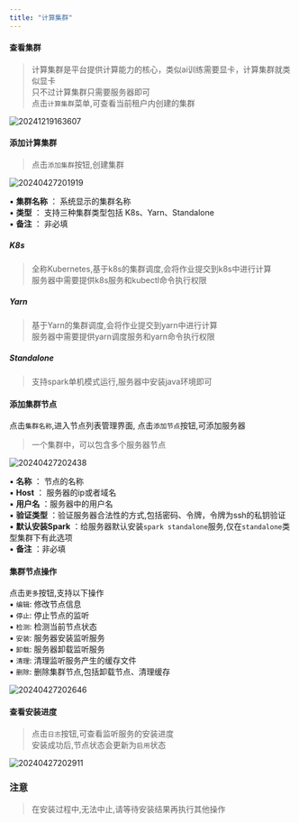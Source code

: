 ```yaml
---
title: "计算集群"
---
```


#### 查看集群

> 计算集群是平台提供计算能力的核心，类似ai训练需要显卡，计算集群就类似显卡 <br/>
> 只不过计算集群只需要服务器即可 <br/>
> 点击`计算集群`菜单,可查看当前租户内创建的集群 <br/>

![20241219163607](https://img.isxcode.com/picgo/20241219163607.png)

#### 添加计算集群

> 点击`添加集群`按钮,创建集群

![20240427201919](https://img.isxcode.com/picgo/20240427201919.png)

▪ **集群名称** ： 系统显示的集群名称 <br/>
▪ **类型** ： 支持三种集群类型包括 K8s、Yarn、Standalone <br/>
▪ **备注** ： 非必填

##### K8s

> 全称Kubernetes,基于k8s的集群调度,会将作业提交到k8s中进行计算 <br/>
> 服务器中需要提供k8s服务和kubectl命令执行权限

##### Yarn

> 基于Yarn的集群调度,会将作业提交到yarn中进行计算 <br/>
> 服务器中需要提供yarn调度服务和yarn命令执行权限

##### Standalone

> 支持spark单机模式运行,服务器中安装java环境即可

#### 添加集群节点

点击`集群名称`,进入节点列表管理界面, 点击`添加节点`按钮,可添加服务器

> 一个集群中，可以包含多个服务器节点

![20240427202438](https://img.isxcode.com/picgo/20240427202438.png)

▪ **名称** ： 节点的名称 <br/>
▪ **Host** ： 服务器的ip或者域名 <br/>
▪ **用户名** ：服务器中的用户名 <br/>
▪ **验证类型** ：验证服务器合法性的方式,包括密码、令牌，令牌为ssh的私钥验证 <br/>
▪ **默认安装Spark** ：给服务器默认安装`spark standalone`服务,仅在`standalone`类型集群下有此选项 <br/>
▪ **备注** ：非必填

#### 集群节点操作

点击`更多`按钮,支持以下操作 <br/>
▪ `编辑`: 修改节点信息 <br/>
▪ `停止`: 停止节点的监听 <br/>
▪ `检测`: 检测当前节点状态 <br/>
▪ `安装`: 服务器安装监听服务 <br/>
▪ `卸载`: 服务器卸载监听服务 <br/>
▪ `清理`: 清理监听服务产生的缓存文件 <br/>
▪ `删除`: 删除集群节点,包括卸载节点、清理缓存 <br/>

![20240427202646](https://img.isxcode.com/picgo/20240427202646.png)

#### 查看安装进度

> 点击`日志`按钮,可查看监听服务的安装进度 <br/>
> 安装成功后,节点状态会更新为`启用`状态

![20240427202911](https://img.isxcode.com/picgo/20240427202911.png)

### 注意

> 在安装过程中,无法中止,请等待安装结果再执行其他操作